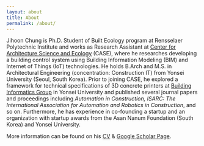 ```yaml
---
layout: about
title: About
permalink: /about/
---
```

Jihoon Chung is Ph.D. Student of Built Ecology program at Rensselaer Polytechnic Institute and works as Research Assistant at [Center for Architecture Science and Ecology](https://www.case.rpi.edu/) (CASE), where he researches developing a building control system using Building Information Modeling (BIM) and Internet of Things (IoT) technologies. He holds B.Arch and M.S. in Architectural Engineering (concentration: Construction IT) from Yonsei University (Seoul, South Korea). Prior to joining CASE, he explored a framework for technical specifications of 3D concrete printers at [Building Informatics Group](http://big.yonsei.ac.kr/) in Yonsei University and published several journal papers and proceedings including *Automation in Construction, ISARC: The International Association for Automation and Robotics in Construction*, and so on. Furthermore, he has experience in co-founding a startup and an organization with startup awards from the Asan Nanum Foundation (South Korea) and Yonsei University.

More information can be found on his [CV](https://j-chung.kr/cv/) & [Google Scholar Page](https://scholar.google.com/citations?user=ExZUcKYAAAAJ&hl=en&authuser=2).
